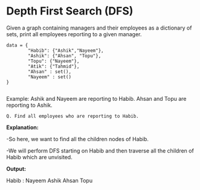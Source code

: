 # Depth First Search (DFS)

Given a graph containing managers and their employees as a dictionary of sets, print all employees reporting to a given manager.

```
data = {
        "Habib": {"Ashik","Nayeem"},
        "Ashik": {"Ahsan", "Topu"},
        "Topu": {"Nayeem"},
        "Atik": {"Tahmid"},
        "Ahsan" : set(),
        "Nayeem" : set()
}


```

Example: Ashik and Nayeem are reporting to Habib. Ahsan and Topu are reporting to Ashik.

```
Q. Find all employees who are reporting to Habib.
```

**Explanation:**

-So here, we want to find all the children nodes of Habib.

-We will perform DFS starting on Habib and then traverse all the children of Habib which are unvisited.

**Output:**

Habib : Nayeem Ashik Ahsan Topu
